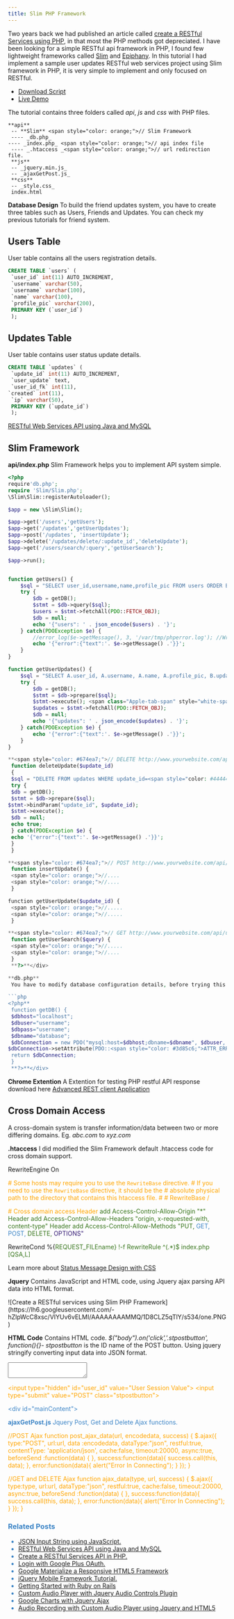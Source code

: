 ```yaml
---
title: Slim PHP Framework
---
```


Two years back we had published an article called [create a RESTful Services using PHP](http://www.9lessons.info/2012/05/create-restful-services-api-in-php.html), in that most the PHP methods got depreciated. I have been looking for a simple RESTful api framework in PHP, I found few lightweight frameworks called [Slim](http://www.slimframework.com/) and [Epiphany](https://github.com/jmathai/epiphany). In this tutorial I had implement a sample user updates RESTful web services project using Slim framework in PHP, it is very simple to implement and only focused on RESTful.</div>

* [Download Script](http://demos.9lessons.info/url.php?url=https://app.box.com/s/19kwdm68xg2d2sltnbtg)     
* [Live Demo](http://demos.9lessons.info/project/index.php)

The tutorial contains three folders called _api_, _js_ and _css_ with PHP files.

```
**api**
 -- **Slim** <span style="color: orange;">// Slim Framework
 ---- _db.php_ 
---- _index.php_ <span style="color: orange;">// api index file
 ---- _.htaccess _<span style="color: orange;">// url redirection file. 
 **js**
 -- _jquery.min.js_
 -- _ajaxGetPost.js_
 **css**
 -- _style.css_
 index.html
```

**Database Design**
To build the friend updates system, you have to create three tables such as Users, Friends and Updates. You can check my previous tutorials for friend system.

## Users Table

User table contains all the users registration details.

```sql
CREATE TABLE `users` (
 `user_id` int(11) AUTO_INCREMENT,
 `username` varchar(50),
 `username` varchar(100),
 `name` varchar(100),
 `profile_pic` varchar(200),
 PRIMARY KEY (`user_id`)
 );
```

## Updates Table

User table contains user status update details.

```sql
CREATE TABLE `updates` (
 `update_id` int(11) AUTO_INCREMENT,
 `user_update` text,
 `user_id_fk` int(11), 
`created` int(11),
 `ip` varchar(50),
 PRIMARY KEY (`update_id`)
 );
```

[RESTful Web Services API using Java and MySQL](http://www.9lessons.info/2012/09/restful-web-services-api-using-java-and.html)

## Slim Framework

**api/index.php**
Slim Framework helps you to implement API system simple.

```php
<?php
require'db.php';
require 'Slim/Slim.php';
\Slim\Slim::registerAutoloader();

$app = new \Slim\Slim();

$app->get('/users','getUsers');
$app->get('/updates','getUserUpdates');
$app->post('/updates', 'insertUpdate');
$app->delete('/updates/delete/:update_id','deleteUpdate');
$app->get('/users/search/:query','getUserSearch');

$app->run();


function getUsers() {
    $sql = "SELECT user_id,username,name,profile_pic FROM users ORDER BY user_id DESC";
    try {
        $db = getDB();
        $stmt = $db->query($sql); 
        $users = $stmt->fetchAll(PDO::FETCH_OBJ);
        $db = null;
        echo '{"users": ' . json_encode($users) . '}';
    } catch(PDOException $e) {
        //error_log($e->getMessage(), 3, '/var/tmp/phperror.log'); //Write error log
        echo '{"error":{"text":'. $e->getMessage() .'}}';
    }
}

function getUserUpdates() {
    $sql = "SELECT A.user_id, A.username, A.name, A.profile_pic, B.update_id, B.user_update, B.created FROM users A, updates B WHERE A.user_id=B.user_id_fk  ORDER BY B.update_id DESC";
    try {
        $db = getDB();
        $stmt = $db->prepare($sql);
        $stmt->execute(); <span class="Apple-tab-span" style="white-space: pre;"> 
        $updates = $stmt->fetchAll(PDO::FETCH_OBJ);
        $db = null;
        echo '{"updates": ' . json_encode($updates) . '}';
    } catch(PDOException $e) {
        echo '{"error":{"text":'. $e->getMessage() .'}}';
    }
}

**<span style="color: #674ea7;">// DELETE http://www.yourwebsite.com/api/updates/delete/10**
 function deleteUpdate($update_id)
 {
 $sql = "DELETE FROM updates WHERE update_id=<span style="color: #444444;">:update_id";
 try {
 $db = getDB();
 $stmt = $db->prepare($sql); 
$stmt->bindParam("update_id", $update_id);
 $stmt->execute();
 $db = null;
 echo true;
 } catch(PDOException $e) {
 echo '{"error":{"text":'. $e->getMessage() .'}}';
 }
 }

**<span style="color: #674ea7;">// POST http://www.yourwebsite.com/api/updates**
 function insertUpdate() {
 <span style="color: orange;">//....
 <span style="color: orange;">//....
 }

function getUserUpdate($update_id) {
 <span style="color: orange;">//.....
 <span style="color: orange;">//.....
 }

**<span style="color: #674ea7;">// GET http://www.yourwebsite.com/api/users/search/sri**
 function getUserSearch($query) {
 <span style="color: orange;">//.....
 <span style="color: orange;">//....
 }
 **?>**</div>

**db.php**
 You have to modify database configuration details, before trying this enable _php_pdo_ extension in _php.ini_ file.

```php
<?php**
 function getDB() {
 $dbhost="localhost";
 $dbuser="username";
 $dbpass="username";
 $dbname="database";
 $dbConnection = new PDO("mysql:host=$dbhost;dbname=$dbname", $dbuser, $dbpass); 
$dbConnection->setAttribute(PDO::<span style="color: #3d85c6;">ATTR_ERRMODE, PDO::<span style="color: #3d85c6;">ERRMODE_EXCEPTION);
 return $dbConnection;
 }
 **?>**</div>
```

**Chrome Extention**
 A Extention for testing PHP restful API response download here [Advanced REST client Application](https://chrome.google.com/webstore/detail/advanced-rest-client/hgmloofddffdnphfgcellkdfbfbjeloo)

## Cross Domain Access

A cross-domain system is transfer information/data between two or more differing domains. Eg. _abc.com_ to _xyz.com_

**.htaccess** 
I did modified the Slim Framework default .htaccess code for cross domain support.

RewriteEngine On

<span style="color: orange;"># Some hosts may require you to use the `RewriteBase` directive.
 <span style="color: orange;"># If you need to use the `RewriteBase` directive, it should be the
 <span style="color: orange;"># absolute physical path to the directory that contains this htaccess file.
 <span style="color: orange;">#
 <span style="color: orange;"># RewriteBase /

<span style="color: orange;"># Cross domain access
 Header <span style="color: #38761d;">add Access-Control-Allow-Origin "*"
 Header <span style="color: #38761d;">add Access-Control-Allow-Headers "origin, x-requested-with, content-type"
 Header <span style="color: #38761d;">add Access-Control-Allow-Methods "PUT, <span style="color: #3d85c6;">GET, POST, <span style="color: #38761d;">DELETE, <span style="color: #351c75;">OPTIONS"

RewriteCond %{<span style="color: #38761d;">REQUEST_FILEname} !-f
 RewriteRule ^(.*)$ index.php [QSA,L]</div>

Learn more about [Status Message Design with CSS](http://www.9lessons.info/2010/12/status-message-design-with-css.html)

**Jquery**
 Contains JavaScript and HTML code, using Jquery ajax parsing API data into HTML format.

<script src="<span style="color: #3d85c6;">http://ajax.googleapis.com/ajax/libs/jquery/2.1.1/jquery.min.js"></script>
 <script src="<span style="color: #3d85c6;">js/ajaxGetPost.js"></script>
 <script>
 $(document).ready(function()
 {

<span style="color: #0b5394;">**var** base_url="<span style="color: #3d85c6;">http://www.yourwebsite.com/project_name/";
 <span style="color: #0b5394;">**var** url,encodedata;
 $("#update").focus();

<span style="color: orange;">/* Load Updates */
 url=base_url+'api/updates';
 ajax_data('GET',url, function(data)
 {
 $.each(data.updates, function(i,data)
 {
 <span style="color: #0b5394;">**var** html="<div class='stbody' id='stbody"+data.update_id+"'><div class='stimg'><img src='"+data.profile_pic+"' class='stprofileimg'/></div><div class='sttext'><strong>"+data.name+"</strong>"+data.user_update+"<span id='"+data.update_id+"' class='stdelete'><span style="color: #444444;">Delete</div></div>";
 $(html).appendTo("#mainContent");
 });
 });

<span style="color: orange;">/* Insert Update */
 $('body').on("click",'.stpostbutton',function()
 {
 **var** update=$('#update').val();
 encode=JSON.stringify({
         "<span style="color: #3d85c6;">user_update": update,
         "<span style="color: #3d85c6;">user_id": $('#user_id').val()
         });
 url=base_url+'api/updates';
 if(update.length>0)
 {
 post_ajax_data(url,encode, function(data)
 {
 $.each(data.updates, function(i,data)
 {
 <span style="color: #0b5394;">**var** html="<div class='stbody' id='stbody"+data.update_id+"'><div class='stimg'><img src='"+data.profile_pic+"' class='stprofileimg'/></div><div class='sttext'><strong>"+data.name+"</strong>"+data.user_update+"<span id='"+data.update_id+"' class='stdelete'><span style="color: #444444;">Delete</div></div>";
 $("#mainContent").prepend(html);
 $('#update').val('').focus();
 });
 });
 }

});

<span style="color: orange;">/* Delete Updates */
 $('body').on("click",'.stdelete',function()
 {
 var ID=$(this).attr("id");
 url=base_url+'api/updates/delete/'+ID;
 ajax_data('DELETE',url, function(data)
 {
 $("#stbody"+ID).fadeOut(<span style="color: #3d85c6;">"slow");
 });
 });

});
 </script></div>

<div>![Create a RESTful services using Slim PHP Framework](https://lh6.googleusercontent.com/-hZlpWcC8xsc/VIYUv6vELMI/AAAAAAAAMMQ/1D8CLZ5qTlY/s534/one.PNG)</div>

**HTML Code**
 Contains HTML code. _$("body").on('click','.stpostbutton', function(){}_- _stpostbutton_ is the ID name of the POST button. Using jquery stringify converting input data into JSON format.

<span style="color: #3d85c6;"><div>
 <textarea id="update" class="stupdatebox"></textarea>
 <span style="color: orange;"><input type="hidden<span style="color: orange;">" id="user_id<span style="color: orange;">" value="User Session Value<span style="color: orange;">">
 <span style="color: orange;"><input type="submit<span style="color: orange;">" value="POST<span style="color: orange;">" class="stpostbutton<span style="color: orange;">">
 <span style="color: #3d85c6;"></div>
 <span style="color: #3d85c6;">
<span style="color: #3d85c6;"><div id="mainContent<span style="color: #3d85c6;">"></div></div>

**ajaxGetPost.js**
 Jquery Post, Get and Delete Ajax functions.

<span style="color: orange;">//POST Ajax
 function post_ajax_data(url, encodedata, success)
 {
 $.ajax({
 type:"POST",
 url:url,
 data :encodedata,
 dataType:"json",
 restful:true,
 contentType: 'application/json',
 cache:false,
 timeout:20000,
 async:true,
 beforeSend :function(data) { },
 success:function(data){
 success.call(this, data);
 },
 error:function(data){
 alert("Error In Connecting");
 }
 });
 }

<span style="color: orange;">//GET and DELETE Ajax
 function ajax_data(type, url, success)
 {
 $.ajax({
 type:type,
 url:url,
 dataType:"json",
 restful:true,
 cache:false,
 timeout:20000,
 async:true,
 beforeSend :function(data) { },
 success:function(data){
 success.call(this, data);
 },
 error:function(data){
 alert("Error In Connecting");
 }
 });
 }

### Related Posts

*   [JSON Input String using JavaScript.](http://www.9lessons.info/2013/02/json-input-string-using-javascript.html)
*   [RESTful Web Services API using Java and MySQL](http://www.9lessons.info/2012/09/restful-web-services-api-using-java-and.html)
*   [Create a RESTful Services API in PHP.](http://www.9lessons.info/2012/05/create-restful-services-api-in-php.html)
*   [Login with Google Plus OAuth.](http://www.9lessons.info/2011/10/login-with-google-plus-oauth.html)
*   [Google Materialize a Responsive HTML5 Framework](http://www.9lessons.info/2015/01/google-materialize-responsive-html5.html)
*   [jQuery Mobile Framework Tutorial.](http://www.9lessons.info/2011/12/jquery-mobile-framework-tutorial.html)
*   [Getting Started with Ruby on Rails](http://www.9lessons.info/2011/02/getting-start-with-ruby-on-rails.html)
*   [Custom Audio Player with Jquery Audio Controls Plugin](http://www.9lessons.info/2015/05/custom-audio-player-with-jquery-audio.html)
*   [Google Charts with Jquery Ajax](http://www.9lessons.info/2015/04/google-charts-with-jquery-ajax.html)
*   [Audio Recording with Custom Audio Player using Jquery and HTML5](http://www.9lessons.info/2015/03/audio-recording-with-custom-audio.html)

